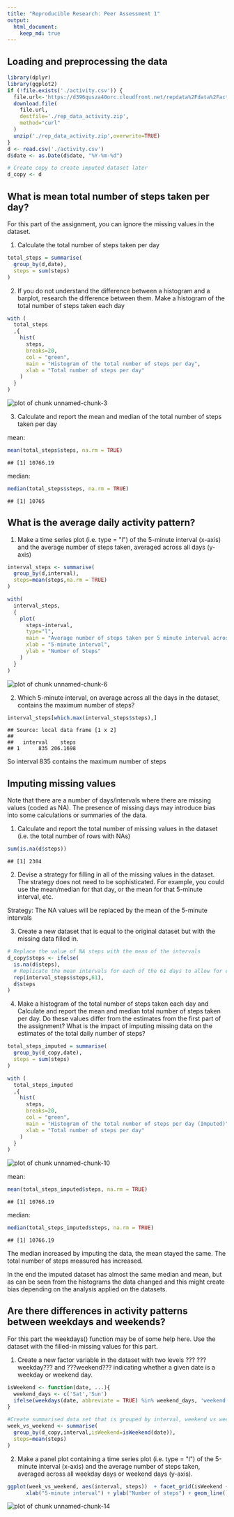 ```yaml
---
title: "Reproducible Research: Peer Assessment 1"
output: 
  html_document:
    keep_md: true
---
```


## Loading and preprocessing the data


```r
library(dplyr)
library(ggplot2)
if (!file.exists('./activity.csv')) {
  file.url<-'https://d396qusza40orc.cloudfront.net/repdata%2Fdata%2Factivity.zip'
  download.file(
    file.url,
    destfile='./rep_data_activity.zip',
    method="curl"
  )
  unzip('./rep_data_activity.zip',overwrite=TRUE)
}
d <- read.csv('./activity.csv')
d$date <- as.Date(d$date, "%Y-%m-%d")

# Create copy to create imputed dataset later
d_copy <- d
```

## What is mean total number of steps taken per day?

For this part of the assignment, you can ignore the missing values in the dataset.

1. Calculate the total number of steps taken per day


```r
total_steps = summarise(
  group_by(d,date),
  steps = sum(steps)
)
```

2. If you do not understand the difference between a histogram and a barplot, research the difference between them. Make a histogram of the total number of steps taken each day


```r
with ( 
  total_steps
  ,{
    hist(
      steps,
      breaks=20,
      col = "green", 
      main = "Histogram of the total number of steps per day", 
      xlab = "Total number of steps per day"
    )
  }
)
```

![plot of chunk unnamed-chunk-3](figure/unnamed-chunk-3-1.png) 

3. Calculate and report the mean and median of the total number of steps taken per day

mean:


```r
mean(total_steps$steps, na.rm = TRUE)
```

```
## [1] 10766.19
```

median:


```r
median(total_steps$steps, na.rm = TRUE)
```

```
## [1] 10765
```

## What is the average daily activity pattern?

1. Make a time series plot (i.e. type = "l") of the 5-minute interval (x-axis) and the average number of steps taken, averaged across all days (y-axis)


```r
interval_steps <- summarise(
  group_by(d,interval), 
  steps=mean(steps,na.rm = TRUE)
)

with(
  interval_steps,
  {
    plot(
      steps~interval,
      type="l",
      main = "Average number of steps taken per 5 minute interval across all days", 
      xlab = "5-minute interval",
      ylab = "Number of Steps"
    )
  }
)
```

![plot of chunk unnamed-chunk-6](figure/unnamed-chunk-6-1.png) 

2. Which 5-minute interval, on average across all the days in the dataset, contains the maximum number of steps?


```r
interval_steps[which.max(interval_steps$steps),]
```

```
## Source: local data frame [1 x 2]
## 
##   interval    steps
## 1      835 206.1698
```

So interval 835 contains the maximum number of steps

## Imputing missing values

Note that there are a number of days/intervals where there are missing values (coded as NA). The presence of missing days may introduce bias into some calculations or summaries of the data.

1. Calculate and report the total number of missing values in the dataset (i.e. the total number of rows with NAs)


```r
sum(is.na(d$steps))
```

```
## [1] 2304
```

2. Devise a strategy for filling in all of the missing values in the dataset. The strategy does not need to be sophisticated. For example, you could use the mean/median for that day, or the mean for that 5-minute interval, etc.

Strategy: The NA values will be replaced by the mean of the 5-minute intervals

3. Create a new dataset that is equal to the original dataset but with the missing data filled in.


```r
# Replace the value of NA steps with the mean of the intervals
d_copy$steps <- ifelse(
  is.na(d$steps),
  # Replicate the mean intervals for each of the 61 days to allow for easy replacement
  rep(interval_steps$steps,61),
  d$steps
)
```
  
4. Make a histogram of the total number of steps taken each day and Calculate and report the mean and median total number of steps taken per day. Do these values differ from the estimates from the first part of the assignment? What is the impact of imputing missing data on the estimates of the total daily number of steps?


```r
total_steps_imputed = summarise(
  group_by(d_copy,date),
  steps = sum(steps)
)

with ( 
  total_steps_imputed
  ,{
    hist(
      steps,
      breaks=20,
      col = "green", 
      main = "Histogram of the total number of steps per day (Imputed)", 
      xlab = "Total number of steps per day"
    )
  }
)
```

![plot of chunk unnamed-chunk-10](figure/unnamed-chunk-10-1.png) 

mean:


```r
mean(total_steps_imputed$steps, na.rm = TRUE)
```

```
## [1] 10766.19
```

median:


```r
median(total_steps_imputed$steps, na.rm = TRUE)
```

```
## [1] 10766.19
```

The median increased by imputing the data, the mean stayed the same. The total number of steps measured has increased.

In the end the imputed dataset has almost the same median and mean, but as can be seen from the histograms the data changed and this might create bias depending on the analysis applied on the datasets.

## Are there differences in activity patterns between weekdays and weekends?

For this part the weekdays() function may be of some help here. Use the dataset with the filled-in missing values for this part.

1. Create a new factor variable in the dataset with two levels ??? ???weekday??? and ???weekend??? indicating whether a given date is a weekday or weekend day.


```r
isWeekend <- function(date, ...){
  weekend_days <- c('Sat','Sun')
  ifelse(weekdays(date, abbreviate = TRUE) %in% weekend_days, 'weekend', 'week')
}

#Create summarised data set that is grouped by interval, weekend vs week
week_vs_weekend <- summarise(
  group_by(d_copy,interval,isWeekend=isWeekend(date)),
  steps=mean(steps)
)
```

2. Make a panel plot containing a time series plot (i.e. type = "l") of the 5-minute interval (x-axis) and the average number of steps taken, averaged across all weekday days or weekend days (y-axis). 


```r
ggplot(week_vs_weekend, aes(interval, steps))  + facet_grid(isWeekend ~ .) + 
      xlab("5-minute interval") + ylab("Number of steps") + geom_line()
```

![plot of chunk unnamed-chunk-14](figure/unnamed-chunk-14-1.png) 
